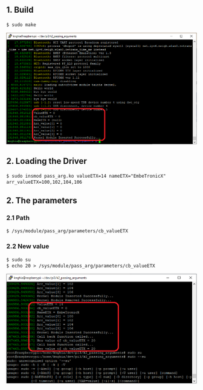 
## 1. Build
```shell
$ sudo make
```
![image info](./Img/build.png)
## 2. Loading the Driver
```shell
$ sudo insmod pass_arg.ko valueETX=14 nameETX="EmbeTronicX" arr_valueETX=100,102,104,106
```
## 2. The parameters
### 2.1 Path
```shell
$ /sys/module/pass_arg/parameters/cb_valueETX
``` 
### 2.2 New value
```shell
$ sudo su
$ echo 20 > /sys/module/pass_arg/parameters/cb_valueETX
```
![image info](./Img/new.png)